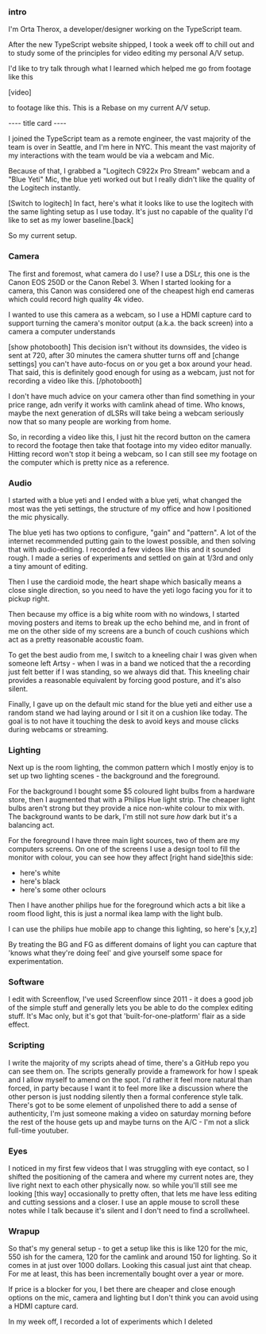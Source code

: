 ### intro

I'm Orta Therox, a developer/designer working on the TypeScript team.
 
After the new TypeScript website shipped, I took a week off to chill out and to study some of the principles for video editing my personal A/V setup.

I'd like to try talk through what I learned which helped me go from footage like this

[video]

to footage like this. This is a Rebase on my current A/V setup.

---- title card ----

I joined the TypeScript team as a remote engineer, the vast majority of the team is over in Seattle, and I'm here in NYC. 
This meant the vast majority of my interactions with the team would be via a webcam and Mic. 

Because of that, I grabbed a "Logitech C922x Pro Stream" webcam and a "Blue Yeti" Mic, the blue yeti worked out but I really didn't like the quality of the Logitech instantly. 

[Switch to logitech] In fact, here's what it looks like to use the logitech with the same lighting setup as I use today. It's just no capable of the quality I'd like to set as my lower baseline.[back]

So my current setup.

### Camera

The first and foremost, what camera do I use? I use a DSLr, this one is the Canon EOS 250D or the Canon Rebel 3. When I started looking for a camera, this Canon was considered one of the cheapest high end cameras which could record high quality 4k video. 

I wanted to use this camera as a webcam, so I use a HDMI capture card to support turning the camera's monitor output (a.k.a. the back screen) into a camera a computer understands

[show photobooth] This decision isn't without its downsides, the video is sent at 720, after 30 minutes the camera shutter turns off and [change settings] you can't have auto-focus on or you get a box around your head. That said, this is definitely good enough for using as a webcam, just not for recording a video like this.
[/photobooth]

I don't have much advice on your camera other than find something in your price range, adn verify  it works with camlink ahead of time. Who knows, maybe the next generation of dLSRs will take being a webcam seriously now that so many people are working from home. 

So, in recording a video like this, I just hit the record button on the camera to record the footage then take that footage into my video editor manually. Hitting record won't stop it being a webcam, so I can still see my footage on the computer which is pretty nice as a reference.

### Audio

I started with a blue yeti and I ended with a blue yeti, what changed the most was the yeti settings, the structure of my office and how I positioned the mic physically.

The blue yeti has two options to configure, "gain" and "pattern". A lot of the internet recommended putting gain to the lowest possible, and then solving that with audio-editing. I recorded a few videos like this and it sounded rough. I made a series of experiments and settled on gain at 1/3rd and only a tiny amount of editing. 

Then I use the cardioid mode, the heart shape which basically means a close single direction, so you need to have the yeti logo facing you for it to pickup right.

Then because my office is a big white room with no windows, I started moving posters and items to break up the echo behind me, and in front of me on the other side of my screens are a bunch of couch cushions which act as a pretty reasonable acoustic foam.

To get the best audio from me, I switch to a kneeling chair I was given when someone left Artsy - when I was in a band we noticed that the a recording just felt better if I was standing, so we always did that. This kneeling chair provides a reasonable equivalent by forcing good posture, and it's also silent.

Finally, I gave up on the default mic stand for the blue yeti and either use a random stand we had laying around or I sit it on a cushion like today. The goal is to not have it touching the desk to avoid keys and mouse clicks during webcams or streaming. 

### Lighting

Next up is the room lighting, the common pattern which I mostly enjoy is to set up two lighting scenes - the background and the foreground.

For the background I bought some $5 coloured light bulbs from a hardware store, then I augmented that with a Philips Hue light strip. The cheaper light bulbs aren't strong but they provide a nice non-white colour to mix with. The background wants to be dark, I'm still not sure _how_ dark but it's a balancing act.

For the foreground I have three main light sources, two of them are my computers screens. On one of the screens I use a design tool to fill the monitor with colour, you can see how they affect [right hand side]this side: 

 - here's white
 - here's black
 - here's some other oclours

Then I have another philips hue for the foreground which acts a bit like a room flood light, this is just a normal ikea lamp with the light bulb. 

I can use the philips hue mobile app to change this lighting, so here's [x,y,z]

By treating the BG and FG as different domains of light you can capture that 'knows what they're doing feel' and give yourself some space for experimentation.

### Software

I edit with Screenflow, I've used Screenflow since 2011 - it does a good job of the simple stuff and generally lets you be able to do the complex editing stuff. It's Mac only, but it's got that 'built-for-one-platform' flair as a side effect.

### Scripting

I write the majority of my scripts ahead of time, there's a GitHub repo you can see them on. The scripts generally provide a framework for how I speak and I allow myself to amend on the spot. I'd rather it feel more natural than forced, in party because I want it to feel more like a discussion where the other person is just nodding silently then a formal conference style talk. There's got to be some element of unpolished there to add a sense of authenticity, I'm just someone making a video on saturday morning before the rest of the house gets up and maybe turns on the A/C - I'm not a slick full-time youtuber.

### Eyes

I noticed in my first few videos that I was struggling with eye contact, so I shifted the positioning of the camera and where my current notes are, they live right next to each other physically now. so while you'll still see me looking [this way] occasionally to pretty often, that lets me have less editing and cutting sessions and a closer. I use an apple mouse to scroll these notes while I talk because it's silent and I don't need to find a scrollwheel.

### Wrapup

So that's my general setup - to get a setup like this is like 120 for the mic, 550 ish for the camera, 120 for the camlink  and around 150 for lighting. So it comes in at just over 1000 dollars. Looking this casual just aint that cheap. For me at least, this has been incrementally bought over a year or more.

If price is a blocker for you, I bet there are cheaper and close enough options on the mic, camera and lighting but I don't think you can avoid using a HDMI capture card. 

In my week off, I recorded a lot of experiments which I deleted 

